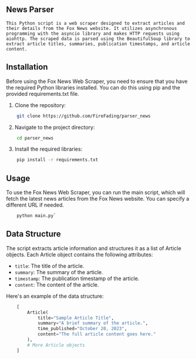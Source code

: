 ## News Parser
    This Python script is a web scraper designed to extract articles and their details from the Fox News website. It utilizes asynchronous programming with the asyncio library and makes HTTP requests using aiohttp. The scraped data is parsed using the BeautifulSoup library to extract article titles, summaries, publication timestamps, and article content.

## Installation
Before using the Fox News Web Scraper, you need to ensure that you have the required Python libraries installed. You can do this using pip and the provided requirements.txt file.
1. Clone the repository:
```bash
    git clone https://github.com/FireFading/parser_news
```
2. Navigate to the project directory:
```bash
    cd parser_news
```
3. Install the required libraries:
```bash
    pip install -r requirements.txt
```

## Usage
To use the Fox News Web Scraper, you can run the main script, which will fetch the latest news articles from the Fox News website. You can specify a different URL if needed.

```bash
    python main.py`
```

## Data Structure
The script extracts article information and structures it as a list of Article objects. Each Article object contains the following attributes:
- `title`: The title of the article.
- `summary`: The summary of the article.
- `timestamp`: The publication timestamp of the article.
- `content`: The content of the article.

Here's an example of the data structure:

```python
    [
        Article(
            title="Sample Article Title",
            summary="A brief summary of the article.",
            time_published="October 20, 2023",
            content="The full article content goes here."
        ),
        # More Article objects
    ]
```